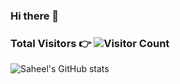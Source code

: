 ### Hi there 👋

### <p>Total Visitors 👉 ![Visitor Count](https://profile-counter.glitch.me/{saheelraut}/count.svg)</p>


![Saheel's GitHub stats](https://github-readme-stats.vercel.app/api?username=saheelraut&show_icons=true&theme=dark&count_private=true&show_icons=true)


